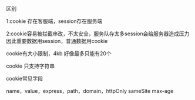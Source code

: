 区别

1:cookie 存在客服端，session存在服务端

2:cookie容易被拦截串改，不太安全，服务队存太多session会给服务器造成压力
因此重要数据用session，普通数据用cookie

cookie有大小限制，4kb 好像最多只能有20个


cookie 只支持字符串


cookie常见字段

name，value，express，path，domain，httpOnly sameSite max-age
